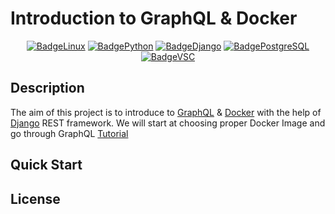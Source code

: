 # Introduction to GraphQL & Docker

<div align="center">

  <a href="">![BadgeLinux](https://img.shields.io/badge/Linux-FCC624?style=for-the-badge&logo=linux&logoColor=black)</a>
  <a href="">![BadgePython](https://img.shields.io/badge/Python-3776AB?style=for-the-badge&logo=python&logoColor=white)</a>
  <a href="">![BadgeDjango](https://img.shields.io/badge/Django-092E20?style=for-the-badge&logo=django&logoColor=white)</a>
  <a href="">![BadgePostgreSQL](https://img.shields.io/badge/PostgreSQL-316192?style=for-the-badge&logo=postgresql&logoColor=white)</a>
  <a href="">![BadgeVSC](https://img.shields.io/badge/Visual_Studio_Code-0078D4?style=for-the-badge&logo=visual%20studio%20code&logoColor=white)</a>


</div>

## Description
The aim of this project is to introduce to [GraphQL](https://graphql.org/) & [Docker](https://www.docker.com/) with the help of [Django](https://www.django-rest-framework.org/) REST framework. We will start at choosing proper Docker Image and go through GraphQL [Tutorial](https://www.moesif.com/blog/technical/graphql/Getting-Started-with-Python-GraphQL-Part1/)

## Quick Start

## License
